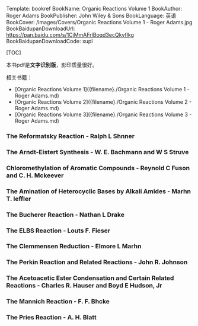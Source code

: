 Template: bookref
BookName: Organic Reactions Volume 1
BookAuthor: Roger Adams
BookPublisher: John Wiley & Sons
BookLanguage: 英语
BookCover: /images/Covers/Organic Reactions Volume 1 - Roger Adams.jpg
BookBaidupanDownloadUrl: https://pan.baidu.com/s/1CjMmAFrlBoqd3ecQkyflkg 
BookBaidupanDownloadCode: xupl

[TOC]

本书pdf是**文字识别版**，影印质量很好。


相关书籍：

- [Organic Reactions Volume 1]({filename}./Organic Reactions Volume 1 - Roger Adams.md)
- [Organic Reactions Volume 2]({filename}./Organic Reactions Volume 2 - Roger Adams.md)
- [Organic Reactions Volume 3]({filename}./Organic Reactions Volume 3 - Roger Adams.md)



### The Reformatsky Reaction - Ralph L Shnner

### The Arndt-Eistert Synthesis - W. E. Bachmann and W S Struve

### Chloromethylation of Aromatic Compounds - Reynold C Fuson and C. H. Mckeever

### The Amination of Heterocyclic Bases by Alkali Amides - Marhn T. leffler
### The Bucherer Reaction - Nathan L Drake
### The ELBS Reaction - Louts F. Fieser
### The Clemmensen Reduction - Elmore L Marhn 

### The Perkin Reaction and Related Reactions - John R. Johnson
### The Acetoacetic Ester Condensation and Certain Related Reactions - Charles R. Hauser and Boyd E Hudson, Jr

### The Mannich Reaction - F. F. Bhcke

### The Pries Reaction - A. H. Blatt


